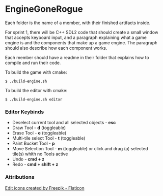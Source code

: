 # EngineGoneRogue
Each folder is the name of a member, with their finished artifacts inside.

For sprint 1, there will be C++ SDL2 code that should create a small window that accepts keyboard input, and a paragraph explaining what a game engine is and the components that make up a game engine. The paragraph should also describe how each component works.

Each  member should have a readme in their folder that explains how to compile and run their code.


To build the game with cmake:
```console
$ ./build-engine.sh
```

To build the editor with cmake:
```console
$ ./build-engine.sh editor
```

### Editor Keybinds
* Deselect current tool and all selected objects - **esc**
* Draw Tool - **d** (toggleable)
* Erase Tool - **e** (toggleable)
* Multi-tile select Tool - **t** (toggleable)
* Paint Bucket Tool - **p**
* Move Selection Tool - **m** (toggleable) or click and drag (a) selected tile(s) whith no Tools active
* Undo - **cmd + z**
* Redo - **cmd + shift + z**

### Attributions
<a href="https://www.flaticon.com/free-icons/edit" title="edit icons">Edit icons created by Freepik - Flaticon</a>